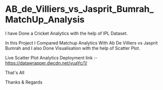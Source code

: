 # AB_de_Villiers_vs_Jasprit_Bumrah_MatchUp_Analysis

I have Done a Cricket Analytics with the help of IPL Dataset.

In this Project I Compared Matchup Analytics With
Ab De Villiers vs Jasprit Bumrah and I also Done
Visualisation with the help of Scatter Plot.


Live Scatter Plot Analytics Deployment link :- 
https://datawrapper.dwcdn.net/vuaYc/1/


That's All

Thanks & Regards
